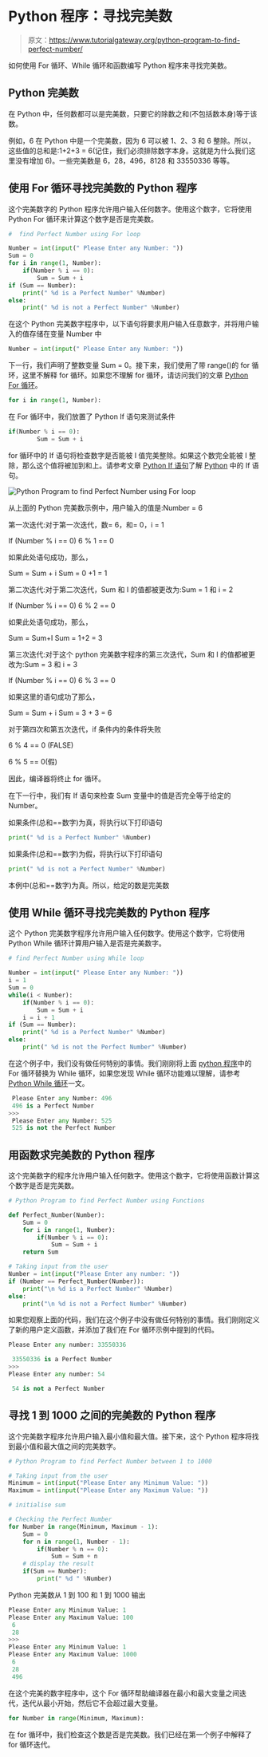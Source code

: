 # Python 程序：寻找完美数

> 原文：<https://www.tutorialgateway.org/python-program-to-find-perfect-number/>

如何使用 For 循环、While 循环和函数编写 Python 程序来寻找完美数。

## Python 完美数

在 Python 中，任何数都可以是完美数，只要它的除数之和(不包括数本身)等于该数。

例如，6 在 Python 中是一个完美数，因为 6 可以被 1、2、3 和 6 整除。所以，这些值的总和是:1+2+3 = 6(记住，我们必须排除数字本身。这就是为什么我们这里没有增加 6)。一些完美数是 6，28，496，8128 和 33550336 等等。

## 使用 For 循环寻找完美数的 Python 程序

这个完美数字的 Python 程序允许用户输入任何数字。使用这个数字，它将使用 Python For 循环来计算这个数字是否是完美数。

```py
#  find Perfect Number using For loop

Number = int(input(" Please Enter any Number: "))
Sum = 0
for i in range(1, Number):
    if(Number % i == 0):
        Sum = Sum + i
if (Sum == Number):
    print(" %d is a Perfect Number" %Number)
else:
    print(" %d is not a Perfect Number" %Number)
```

在这个 Python 完美数字程序中，以下语句将要求用户输入任意数字，并将用户输入的值存储在变量 Number 中

```py
Number = int(input(" Please Enter any Number: "))
```

下一行，我们声明了整数变量 Sum = 0。接下来，我们使用了带 range()的 for 循环，这里不解释 for 循环。如果您不理解 for 循环，请访问我们的文章 [Python For 循环](https://www.tutorialgateway.org/python-for-loop/)。

```py
for i in range(1, Number):
```

在 For 循环中，我们放置了 Python If 语句来测试条件

```py
if(Number % i == 0):
        Sum = Sum + i
```

for 循环中的 If 语句将检查数字是否能被 I 值完美整除。如果这个数完全能被 I 整除，那么这个值将被加到和上。请参考文章 [Python If 语句](https://www.tutorialgateway.org/python-if-statement/)了解 [Python](https://www.tutorialgateway.org/python-tutorial/) 中的 If 语句。

![Python Program to find Perfect Number using For loop](img/2eaf4c677ffb782acaf2f5828d111a9b.png)

从上面的 Python 完美数示例中，用户输入的值是:Number = 6

第一次迭代:对于第一次迭代，数= 6，和= 0，i = 1

If (Number % i == 0)
6 % 1 == 0

如果此处语句成功，那么，

Sum = Sum + i
Sum = 0 +1 = 1

第二次迭代:对于第二次迭代，Sum 和 I 的值都被更改为:Sum = 1 和 i = 2

If (Number % i == 0)
6 % 2 == 0

如果此处语句成功，那么，

Sum = Sum+I
Sum = 1+2 = 3

第三次迭代:对于这个 python 完美数字程序的第三次迭代，Sum 和 I 的值都被更改为:Sum = 3 和 i = 3

If (Number % i == 0)
6 % 3 == 0

如果这里的语句成功了那么，

Sum = Sum + i
Sum = 3 + 3 = 6

对于第四次和第五次迭代，if 条件内的条件将失败

6 % 4 == 0 (FALSE)

6 % 5 == 0(假)

因此，编译器将终止 for 循环。

在下一行中，我们有 If 语句来检查 Sum 变量中的值是否完全等于给定的 Number。

如果条件(总和==数字)为真，将执行以下打印语句

```py
print(" %d is a Perfect Number" %Number)
```

如果条件(总和==数字)为假，将执行以下打印语句

```py
print(" %d is not a Perfect Number" %Number)
```

本例中(总和==数字)为真。所以，给定的数是完美数

## 使用 While 循环寻找完美数的 Python 程序

这个 Python 完美数字程序允许用户输入任何数字。使用这个数字，它将使用 Python While 循环计算用户输入是否是完美数字。

```py
# find Perfect Number using While loop

Number = int(input(" Please Enter any Number: "))
i = 1
Sum = 0
while(i < Number):
    if(Number % i == 0):
        Sum = Sum + i
    i = i + 1
if (Sum == Number):
    print(" %d is a Perfect Number" %Number)
else:
    print(" %d is not the Perfect Number" %Number)
```

在这个例子中，我们没有做任何特别的事情。我们刚刚将上面 [python 程序](https://www.tutorialgateway.org/python-programming-examples/)中的 For 循环替换为 While 循环，如果您发现 While 循环功能难以理解，请参考 [Python While 循环](https://www.tutorialgateway.org/python-while-loop/)一文。

```py
 Please Enter any Number: 496
 496 is a Perfect Number
>>> 
 Please Enter any Number: 525
 525 is not the Perfect Number
```

## 用函数求完美数的 Python 程序

这个完美数字的程序允许用户输入任何数字。使用这个数字，它将使用函数计算这个数字是否是完美数。

```py
# Python Program to find Perfect Number using Functions

def Perfect_Number(Number):
    Sum = 0
    for i in range(1, Number):
        if(Number % i == 0):
            Sum = Sum + i
    return Sum        

# Taking input from the user
Number = int(input("Please Enter any number: "))
if (Number == Perfect_Number(Number)):
    print("\n %d is a Perfect Number" %Number)
else:
    print("\n %d is not a Perfect Number" %Number)
```

如果您观察上面的代码，我们在这个例子中没有做任何特别的事情。我们刚刚定义了新的用户定义函数，并添加了我们在 For 循环示例中提到的代码。

```py
Please Enter any number: 33550336

 33550336 is a Perfect Number
>>> 
Please Enter any number: 54

 54 is not a Perfect Number
```

## 寻找 1 到 1000 之间的完美数的 Python 程序

这个完美数字程序允许用户输入最小值和最大值。接下来，这个 Python 程序将找到最小值和最大值之间的完美数字。

```py
# Python Program to find Perfect Number between 1 to 1000

# Taking input from the user
Minimum = int(input("Please Enter any Minimum Value: "))
Maximum = int(input("Please Enter any Maximum Value: "))

# initialise sum

# Checking the Perfect Number
for Number in range(Minimum, Maximum - 1):
    Sum = 0
    for n in range(1, Number - 1):
        if(Number % n == 0):
            Sum = Sum + n       
    # display the result
    if(Sum == Number):
        print(" %d " %Number)
```

Python 完美数从 1 到 100 和 1 到 1000 输出

```py
Please Enter any Minimum Value: 1
Please Enter any Maximum Value: 100
 6 
 28 
>>> 
Please Enter any Minimum Value: 1
Please Enter any Maximum Value: 1000
 6 
 28 
 496 
```

在这个完美的数字程序中，这个 For 循环帮助编译器在最小和最大变量之间迭代，迭代从最小开始，然后它不会超过最大变量。

```py
for Number in range(Minimum, Maximum):
```

在 for 循环中，我们检查这个数是否是完美数。我们已经在第一个例子中解释了 for 循环迭代。